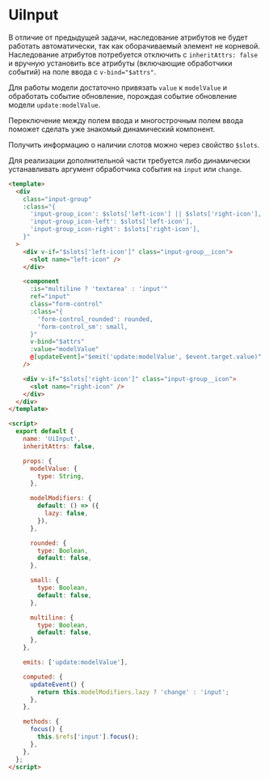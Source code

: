# UiInput

В отличие от предыдущей задачи, наследование атрибутов не будет работать автоматически, так как оборачиваемый элемент не
корневой. Наследование атрибутов потребуется отключить с `inheritAttrs: false` и вручную установить все атрибуты
(включающие обработчики событий) на поле ввода с `v-bind="$attrs"`.

Для работы модели достаточно привязать `value` к `modelValue` и обработать событие обновление, порождая событие
обновление модели `update:modelValue`.

Переключение между полем ввода и многострочным полем ввода поможет сделать уже знакомый динамический компонент.

Получить информацию о наличии слотов можно через свойство `$slots`.

Для реализации дополнительной части требуется либо динамически устанавливать аргумент обработчика события на `input` или
`change`.

```html
<template>
  <div
    class="input-group"
    :class="{
      'input-group_icon': $slots['left-icon'] || $slots['right-icon'],
      'input-group_icon-left': $slots['left-icon'],
      'input-group_icon-right': $slots['right-icon'],
    }"
  >
    <div v-if="$slots['left-icon']" class="input-group__icon">
      <slot name="left-icon" />
    </div>

    <component
      :is="multiline ? 'textarea' : 'input'"
      ref="input"
      class="form-control"
      :class="{
        'form-control_rounded': rounded,
        'form-control_sm': small,
      }"
      v-bind="$attrs"
      :value="modelValue"
      @[updateEvent]="$emit('update:modelValue', $event.target.value)"
    />

    <div v-if="$slots['right-icon']" class="input-group__icon">
      <slot name="right-icon" />
    </div>
  </div>
</template>

<script>
  export default {
    name: 'UiInput',
    inheritAttrs: false,

    props: {
      modelValue: {
        type: String,
      },

      modelModifiers: {
        default: () => ({
          lazy: false,
        }),
      },

      rounded: {
        type: Boolean,
        default: false,
      },

      small: {
        type: Boolean,
        default: false,
      },

      multiline: {
        type: Boolean,
        default: false,
      },
    },

    emits: ['update:modelValue'],

    computed: {
      updateEvent() {
        return this.modelModifiers.lazy ? 'change' : 'input';
      },
    },

    methods: {
      focus() {
        this.$refs['input'].focus();
      },
    },
  };
</script>
```

